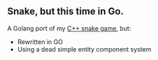 ## Snake, but this time in Go.

A Golang port of my [C++ snake game](https://github.com/Insood/raylib-snake), but:
* Rewritten in GO
* Using a dead simple entity component system